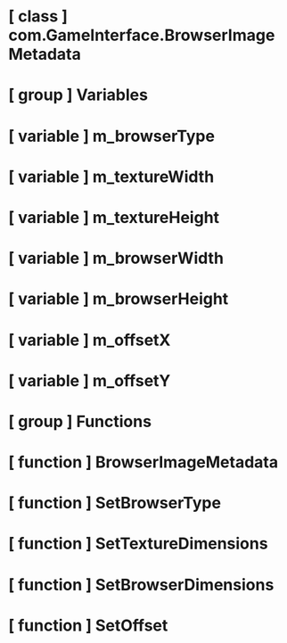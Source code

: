 # [ class ] com.GameInterface.BrowserImageMetadata

# [ group ] Variables

# [ variable ] m_browserType

# [ variable ] m_textureWidth

# [ variable ] m_textureHeight

# [ variable ] m_browserWidth

# [ variable ] m_browserHeight

# [ variable ] m_offsetX

# [ variable ] m_offsetY

# [ group ] Functions

# [ function ] BrowserImageMetadata

# [ function ] SetBrowserType

# [ function ] SetTextureDimensions

# [ function ] SetBrowserDimensions

# [ function ] SetOffset

